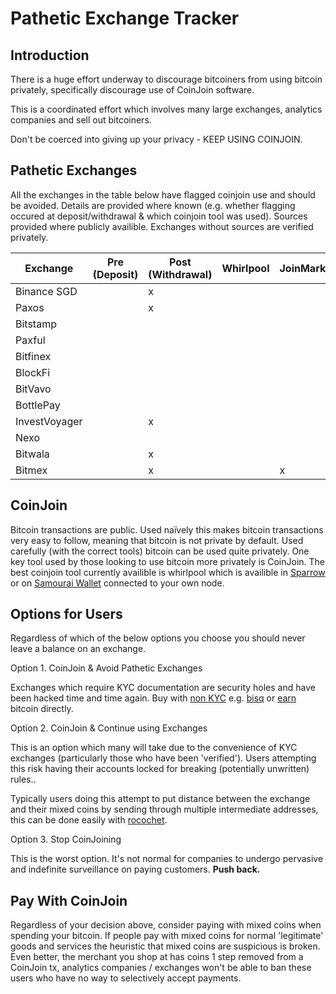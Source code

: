 # Pathetic Exchange Tracker

## Introduction

There is a huge effort underway to discourage bitcoiners from using bitcoin privately, specifically discourage use of CoinJoin software. 

This is a coordinated effort which involves many large exchanges, analytics companies and sell out bitcoiners.

Don't be coerced into giving up your privacy - KEEP USING COINJOIN.

## Pathetic Exchanges

All the exchanges in the table below have flagged coinjoin use and should be avoided. 
Details are provided where known (e.g. whether flagging occured at deposit/withdrawal & which coinjoin tool was used).
Sources provided where publicly availible.
Exchanges without sources are verified privately.  

| Exchange      | Pre (Deposit) | Post (Withdrawal) | Whirlpool | JoinMarket | Wasabi | Source(s) |
| --------      | ------------- | ----------------- | --------- | ---------- | ------ | --------- |
| Binance SGD   |               | x                 |           |            | x      | [1](https://twitter.com/bittlecat/status/1207621591820951552) |
| Paxos         |               | x                 |           |            | x      | [1](https://twitter.com/McHodled/status/1222195787112673281) |
| Bitstamp      |               |                   |           |            |        | |
| Paxful        |               |                   |           |            |        | [1](https://web.archive.org/web/20200128234015/https://old.reddit.com/r/WasabiWallet/comments/czext2/paxful_account_was_frozen_due_to_coinjoin/) |
| Bitfinex      |               |                   |           |            | x      | [1](https://web.archive.org/web/20200128233910/https://old.reddit.com/r/WasabiWallet/comments/beqj8r/bitfinex_lock_account/) |
| BlockFi       |               |                   |           |            |        | [1](https://twitter.com/BlockFiZac/status/1234531935038341120)|
| BitVavo       |               |                   |           |            |        | [1](https://web.archive.org/web/20200907203529if_/https://www.reddit.com/r/Bitcoin/comments/i8ye6x/exchange_account_closed_because_of_risk_profile/)|
| BottlePay     |               |                   |           |            |        | |
| InvestVoyager |               | x                 |           |            |        | [1](https://twitter.com/sundaywar/status/1366854774864322560) |
| Nexo          |               |                   |           |            |        | |
| Bitwala       |               | x                 |           |            |        | [1](https://twitter.com/RiccardoMasutti/status/1375507165151076353) |
| Bitmex        |               | x                 |           | x          |        | [1](https://twitter.com/kristapsk/status/1374336620158140419)|

## CoinJoin

Bitcoin transactions are public.
Used naïvely this makes bitcoin transactions very easy to follow, meaning that bitcoin is not private by default.
Used carefully (with the correct tools) bitcoin can be used quite privately.
One key tool used by those looking to use bitcoin more privately is CoinJoin.
The best coinjoin tool currently availible is whirlpool which is availible in [Sparrow](https://www.sparrowwallet.com/) or on [Samourai Wallet](https://samouraiwallet.com/) connected to your own node.

## Options for Users

Regardless of which of the below options you choose you should never leave a balance on an exchange.

Option 1. CoinJoin & Avoid Pathetic Exchanges

Exchanges which require KYC documentation are security holes and have been hacked time and time again.
Buy with [non KYC](https://bitcoiner.guide/nokyconly/) e.g. [bisq](https://bisq.network/) or [earn](https://bitcoinerjobs.co/) bitcoin directly. 

Option 2. CoinJoin & Continue using Exchanges

This is an option which many will take due to the convenience of KYC exchanges (particularly those who have been 'verified').
Users attempting this risk having their accounts locked for breaking (potentially unwritten) rules..

Typically users doing this attempt to put distance between the exchange and their mixed coins by sending through multiple intermediate addresses, this can be done easily with [rocochet](https://www.samouraiwallet.com/ricochet).

Option 3. Stop CoinJoining

This is the worst option.
It's not normal for companies to undergo pervasive and indefinite surveillance on paying customers. **Push back.**

## Pay With CoinJoin

Regardless of your decision above, consider paying with mixed coins when spending your bitcoin.
If people pay with mixed coins for normal 'legitimate' goods and services the heuristic that mixed coins are suspicious is broken.
Even better, the merchant you shop at has coins 1 step removed from a CoinJoin tx, analytics companies / exchanges won't be able to ban these users who have no way to selectively accept payments.
